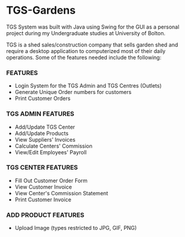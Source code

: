 # TGS-Gardens

TGS System was built with Java using Swing for the GUI as a personal project during my Undergraduate studies at University of Bolton.

TGS is a shed sales/construction company that sells garden shed and require a desktop application to computerized most of their daily operations. Some of the features needed include the following:

### FEATURES
- Login System for the TGS Admin and TGS Centres (Outlets)
- Generate Unique Order numbers for customers
- Print Customer Orders


### TGS ADMIN FEATURES 
- Add/Update TGS Center
- Add/Update Products
- View Suppliers' Invoices
- Calculate Centers' Commission
- View/Edit Employees' Payroll

### TGS CENTER FEATURES
- Fill Out Customer Order Form
- View Customer Invoice
- View Center's Commission Statement
- Print Customer Invoice

### ADD PRODUCT FEATURES 
- Upload Image (types restricted to JPG, GIF, PNG)
